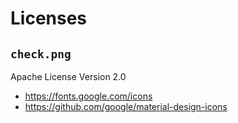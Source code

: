 # Licenses

## `check.png`

Apache License Version 2.0

* https://fonts.google.com/icons
* https://github.com/google/material-design-icons
